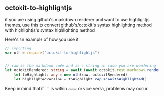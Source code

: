 ## octokit-to-highlightjs

if you are using github's markdown renderer and want to use highlightjs themes, use this to convert github's/octokit's syntax highlighting method with highlightjs's syntax highlighting method

Here's an example of how you use it

```typescript
// importing
var oth = require("octokit-to-highlightjs")


// raw is the markdown code and is a string in case you are wondering
let octokitRendered: string = await (await octokit.rest.markdown.render({text: file, mode: "gfm"})).data
    let toHighlight: any = new oth(raw, octokitRendered)
    let highlightedVersion = toHighlight.replaceWithHighlighted()
```

Keep in mind that if ``` is within ~~~ or vice versa, problems may occur.